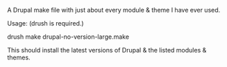 A Drupal make file with just about every module & theme I have ever used.

Usage:
(drush is required.)

drush make drupal-no-version-large.make

This should install the latest versions of Drupal & the listed modules & themes.
